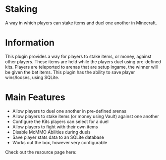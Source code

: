 # Staking
A way in which players can stake items and duel one another in Minecraft. 

# Information
This plugin provides a way for players to stake items, or money, against other players. These items are held while the players duel using pre-defined kits. Players are teleported to arenas that are setup ingame, the winner will be given the bet items. This plugin has the ability to save player wins/looses, using SQLite.

# Main Features
- Allow players to duel one another in pre-defined arenas
- Allow players to stake items (or money using Vault) against one another
- Configure the Kits players can select for a duel
- Allow players to fight with their own items
- Disable McMMO Abilities during duels
- Save player stats data to an SQLite database
- Works out the box, however very configurable

Check out the resource page here:
